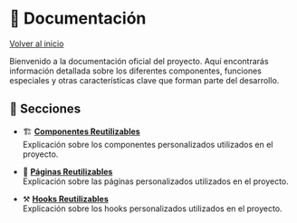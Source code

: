 # 📄 Documentación

[Volver al inicio](/README.md)

Bienvenido a la documentación oficial del proyecto. Aquí encontrarás información detallada sobre los diferentes componentes, funciones especiales y otras características clave que forman parte del desarrollo.

## 📂 Secciones

- 🏗️ [**Componentes Reutilizables**](./components/index.md)  
  Explicación sobre los componentes personalizados utilizados en el proyecto.

- 📄 [**Páginas Reutilizables**](./pages/index.md)  
Explicación sobre las páginas personalizados utilizados en el proyecto.

- ⚒️ [**Hooks Reutilizables**](./hooks/index.md)  
Explicación sobre los hooks personalizados utilizados en el proyecto.
